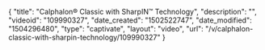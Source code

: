 {
    "title": "Calphalon&reg; Classic with SharpIN&trade; Technology",
    "description": "",
    "videoid": "109990327",
    "date_created": "1502522747",
    "date_modified": "1504296480",
    "type": "captivate",
    "layout": "video",
    "url": "\/v\/calphalon-classic-with-sharpin-technology\/109990327"
}